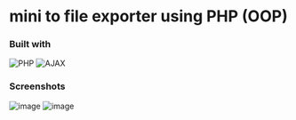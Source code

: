 # mini to file exporter using PHP (OOP)

### Built with
![PHP](https://img.shields.io/badge/PHP-OOP-blue)
![AJAX](https://img.shields.io/badge/AJAX-dynamic-orange)

### Screenshots
![image](https://github.com/user-attachments/assets/9914ee35-7bcf-4cc1-bbca-da5ad08ef312)
![image](https://github.com/user-attachments/assets/003029ce-1e05-4c98-be09-132edddf3a0b)

